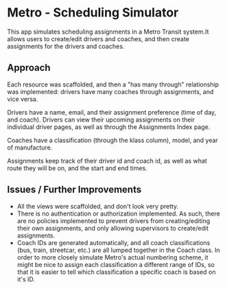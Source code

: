 # Metro - Scheduling Simulator

This app simulates scheduling assignments in a Metro Transit system.It allows users to create/edit drivers and coaches, and then create assignments for the drivers and coaches.

## Approach

Each resource was scaffolded, and then a "has many through" relationship was implemented: drivers have many coaches through assignments, and vice versa.

Drivers have a name, email, and their assignment preference (time of day, and coach). Drivers can view their upcoming assignments on their individual driver pages, as well as through the Assignments Index page.

Coaches have a classification (through the klass column), model, and year of manufacture.

Assignments keep track of their driver id and coach id, as well as what route they will be on, and the start and end times.

## Issues / Further Improvements

- All the views were scaffolded, and don't look very pretty.
- There is no authentication or authorization implemented. As such, there are no policies implemented to prevent drivers from creating/editing their own assignments, and only allowing supervisors to create/edit assignments.
- Coach IDs are generated automatically, and all coach classifications (bus, train, streetcar, etc.) are all lumped together in the Coach class. In order to more closely simulate Metro's actual numbering scheme, it might be nice to assign each classification a different range of IDs, so that it is easier to tell which classification a specific coach is based on it's ID.
